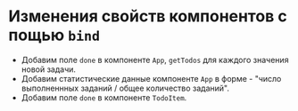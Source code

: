 # Изменения свойств компонентов с пощью `bind`

- Добавим поле `done` в компоненте `App`, `getTodos` для каждого значения новой задачи.
- Добавим статистические данные компоненте `App` в форме - "число выполненнных заданий / общее количество заданий".
- Добавим поле `done` в компоненте `TodoItem`.


